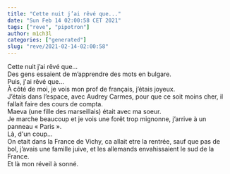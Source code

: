 ```yaml
---
title: "Cette nuit j’ai rêvé que..."
date: "Sun Feb 14 02:00:58 CET 2021"
tags: ["reve", "pipotron"]
author: m1ch3l
categories: ["generated"]
slug: "reve/2021-02-14-02:00:58"
---
```


Cette nuit j’ai rêvé que...<br>
Des gens essaient de m’apprendre des mots en bulgare.<br>
Puis, j'ai rêvé que...<br>
À côté de moi, je vois mon prof de français, j’étais joyeux.<br>
J’étais dans l’espace, avec Audrey Carmes, pour que ce soit moins cher, il fallait faire des cours de compta.<br>
Maeva (une fille des marseillais) était avec ma soeur.<br>
Je marche beaucoup et je vois une forêt trop mignonne, j’arrive à un panneau « Paris ».<br>
Là, d'un coup...<br>
On etait dans la France de Vichy, ca allait etre la rentrée, sauf que pas de bol, j’avais une famille juive, et les allemands envahissaient le sud de la France.<br>
Et là mon réveil à sonné.<br>
